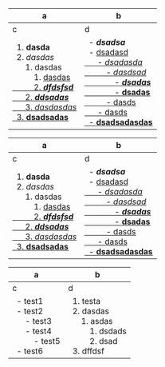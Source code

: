 | a | b |
| --- | --- |
| c | d |
| &nbsp;&nbsp;1. **dasda**<br>&nbsp;&nbsp;2. _dasdas_<br>&nbsp;&nbsp;&nbsp;&nbsp;&nbsp;&nbsp;1. dasdas<br>&nbsp;&nbsp;&nbsp;&nbsp;&nbsp;&nbsp;&nbsp;&nbsp;&nbsp;&nbsp;1. <u>dasdas<u><br>&nbsp;&nbsp;&nbsp;&nbsp;&nbsp;&nbsp;&nbsp;&nbsp;&nbsp;&nbsp;2. <u>_**dfdsfsd**_<u><br>&nbsp;&nbsp;&nbsp;&nbsp;&nbsp;&nbsp;2. _**ddsadas**_<br>&nbsp;&nbsp;&nbsp;&nbsp;&nbsp;&nbsp;3. <u>_dasdasdas_<u><br>&nbsp;&nbsp;3. <u>**dsadsadas**<u><br> | &nbsp;&nbsp;- _**dsadsa**_<br>&nbsp;&nbsp;- <u>dsadasd<u><br>&nbsp;&nbsp;&nbsp;&nbsp;&nbsp;&nbsp;- <u>_dsadasda_<u><br>&nbsp;&nbsp;&nbsp;&nbsp;&nbsp;&nbsp;&nbsp;&nbsp;&nbsp;&nbsp;- _dasdsad_<br>&nbsp;&nbsp;&nbsp;&nbsp;&nbsp;&nbsp;&nbsp;&nbsp;&nbsp;&nbsp;&nbsp;&nbsp;&nbsp;&nbsp;- <u>_**dsadas**_<u><br>&nbsp;&nbsp;&nbsp;&nbsp;&nbsp;&nbsp;&nbsp;&nbsp;&nbsp;&nbsp;&nbsp;&nbsp;&nbsp;&nbsp;- **dsadas**<br>&nbsp;&nbsp;&nbsp;&nbsp;&nbsp;&nbsp;&nbsp;&nbsp;&nbsp;&nbsp;- dasds<br>&nbsp;&nbsp;&nbsp;&nbsp;&nbsp;&nbsp;- dasds<br>&nbsp;&nbsp;- <u>**dsadsadasdas**<u><br> |



| a | b |
| --- | --- |
| c | d |
| &nbsp;&nbsp;1. **dasda**<br>&nbsp;&nbsp;2. _dasdas_<br>&nbsp;&nbsp;&nbsp;&nbsp;&nbsp;&nbsp;1. dasdas<br>&nbsp;&nbsp;&nbsp;&nbsp;&nbsp;&nbsp;&nbsp;&nbsp;&nbsp;&nbsp;1. <u>dasdas<u><br>&nbsp;&nbsp;&nbsp;&nbsp;&nbsp;&nbsp;&nbsp;&nbsp;&nbsp;&nbsp;2. <u>_**dfdsfsd**_<u><br>&nbsp;&nbsp;&nbsp;&nbsp;&nbsp;&nbsp;2. _**ddsadas**_<br>&nbsp;&nbsp;&nbsp;&nbsp;&nbsp;&nbsp;3. <u>_dasdasdas_<u><br>&nbsp;&nbsp;3. <u>**dsadsadas**<u><br> | &nbsp;&nbsp;- _**dsadsa**_<br>&nbsp;&nbsp;- <u>dsadasd<u><br>&nbsp;&nbsp;&nbsp;&nbsp;&nbsp;&nbsp;- <u>_dsadasda_<u><br>&nbsp;&nbsp;&nbsp;&nbsp;&nbsp;&nbsp;&nbsp;&nbsp;&nbsp;&nbsp;- _dasdsad_<br>&nbsp;&nbsp;&nbsp;&nbsp;&nbsp;&nbsp;&nbsp;&nbsp;&nbsp;&nbsp;&nbsp;&nbsp;&nbsp;&nbsp;- <u>_**dsadas**_<u><br>&nbsp;&nbsp;&nbsp;&nbsp;&nbsp;&nbsp;&nbsp;&nbsp;&nbsp;&nbsp;&nbsp;&nbsp;&nbsp;&nbsp;- **dsadas**<br>&nbsp;&nbsp;&nbsp;&nbsp;&nbsp;&nbsp;&nbsp;&nbsp;&nbsp;&nbsp;- dasds<br>&nbsp;&nbsp;&nbsp;&nbsp;&nbsp;&nbsp;- dasds<br>&nbsp;&nbsp;- <u>**dsadsadasdas**<u><br> |




| a | b |
| --- | --- |
| c | d |
| &nbsp;&nbsp;- test1<br>&nbsp;&nbsp;- test2<br>&nbsp;&nbsp;&nbsp;&nbsp;&nbsp;&nbsp;- test3<br>&nbsp;&nbsp;&nbsp;&nbsp;&nbsp;&nbsp;- test4<br>&nbsp;&nbsp;&nbsp;&nbsp;&nbsp;&nbsp;&nbsp;&nbsp;&nbsp;&nbsp;- test5<br>&nbsp;&nbsp;- test6<br> | &nbsp;&nbsp;1. testa<br>&nbsp;&nbsp;2. dasdas<br>&nbsp;&nbsp;&nbsp;&nbsp;&nbsp;&nbsp;1. asdas<br>&nbsp;&nbsp;&nbsp;&nbsp;&nbsp;&nbsp;&nbsp;&nbsp;&nbsp;&nbsp;1. dsdads<br>&nbsp;&nbsp;&nbsp;&nbsp;&nbsp;&nbsp;&nbsp;&nbsp;&nbsp;&nbsp;2. dsad<br>&nbsp;&nbsp;3. dffdsf<br> |
